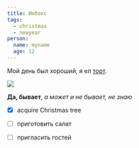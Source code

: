 ```yaml
---
title: Инбокс
tags:
  - christmas
  - newyear
person:
  name: myname
  age: 12
---
```

Мой день был хороший, я ел [торт](http://ya.ru).

![](http://arturpaikin.com/media/2015/09/img_56331443362218901.jpg)

**Да, бывает**, *а может и не бывает, не знаю*

- [x] acquire Christmas tree
- [ ] приготовить салат
- [ ] пригласить гостей


